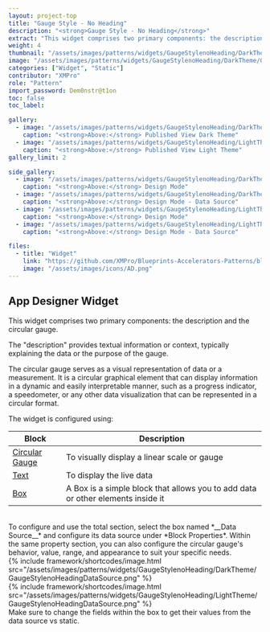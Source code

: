 ```yaml
---
layout: project-top
title: "Gauge Style - No Heading"
description: "<strong>Gauge Style - No Heading</strong>"
extract: "This widget comprises two primary components: the description and the circular gauge. The description provides textual information or context, typically explaining the data or the purpose of the gauge."
weight: 4
thumbnail: "/assets/images/patterns/widgets/GaugeStylenoHeading/DarkTheme/GaugeStylenoHeadingPublishedMode.png"
image: "/assets/images/patterns/widgets/GaugeStylenoHeading/DarkTheme/GaugeStylenoHeadingPublishedMode.png"
categories: ["Widget", "Static"]
contributor: "XMPro"
role: "Pattern"
import_password: Dem0nstr@t1on
toc: false
toc_label: 

gallery:
  - image: "/assets/images/patterns/widgets/GaugeStylenoHeading/DarkTheme/GaugeStylenoHeadingPublishedMode.png"
    caption: "<strong>Above:</strong> Published View Dark Theme"
  - image: "/assets/images/patterns/widgets/GaugeStylenoHeading/LightTheme/GaugeStylenoHeadingPublishedMode.png"
    caption: "<strong>Above:</strong> Published View Light Theme"
gallery_limit: 2

side_gallery:
  - image: "/assets/images/patterns/widgets/GaugeStylenoHeading/DarkTheme/GaugeStylenoHeadingDesignMode.png"
    caption: "<strong>Above:</strong> Design Mode"
  - image: "/assets/images/patterns/widgets/GaugeStylenoHeading/DarkTheme/GaugeStylenoHeadingDataSource.png"
    caption: "<strong>Above:</strong> Design Mode - Data Source"
  - image: "/assets/images/patterns/widgets/GaugeStylenoHeading/LightTheme/GaugeStylenoHeadingDesignMode.png"
    caption: "<strong>Above:</strong> Design Mode"
  - image: "/assets/images/patterns/widgets/GaugeStylenoHeading/LightTheme/GaugeStylenoHeadingDataSource.png"
    caption: "<strong>Above:</strong> Design Mode - Data Source"

files:
  - title: "Widget"
    link: "https://github.com/XMPro/Blueprints-Accelerators-Patterns/blob/master/patterns/widgets/Gauge%20Style%20No%20Heading.xwid"
    image: "/assets/images/icons/AD.png"
---
```


## App Designer Widget
This widget comprises two primary components: the description and the circular gauge. 

The "description" provides textual information or context, typically explaining the data or the purpose of the gauge. 

The circular gauge serves as a visual representation of data or a measurement. It is a circular graphical element that can display information in a dynamic and easily interpretable manner, such as a progress indicator, a speedometer, or any other data visualization that can be represented in a circular format.

The widget is configured using: 

| Block                                  | Description                                                  |
| -------------------------------------- | ------------------------------------------------------------ |
| [Circular Gauge](https://documentation.xmpro.com/blocks-toolbox/visualizations/circular-gauge) | To visually display a linear scale or gauge |
| [Text](https://documentation.xmpro.com/blocks-toolbox/basic/text) | To display the live data |
| [Box](https://documentation.xmpro.com/blocks-toolbox/layout/box-and-data-repeater-box) | A Box is a simple block that allows you to add data or other elements inside it |

<br />
To configure and use the total section, select the box named *__Data Source__* and configure its data source under *Block Properties*. Within the same property section, you can also configure the circular gauge's behavior, value, range, and appearance to suit your specific needs.
<div class="inline_image">{% include framework/shortcodes/image.html src="/assets/images/patterns/widgets/GaugeStylenoHeading/DarkTheme/GaugeStylenoHeadingDataSource.png" %}</div>
<div class="inline_image">{% include framework/shortcodes/image.html src="/assets/images/patterns/widgets/GaugeStylenoHeading/LightTheme/GaugeStylenoHeadingDataSource.png" %}</div>
Make sure to change the fields within the box to get their values from the data source vs static.